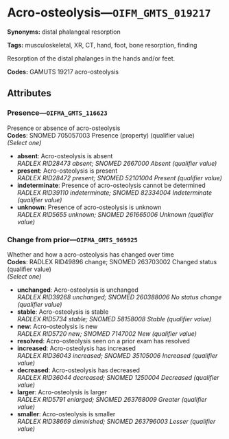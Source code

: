# Acro-osteolysis—`OIFM_GMTS_019217`

**Synonyms:** distal phalangeal resorption

**Tags:** musculoskeletal, XR, CT, hand, foot, bone resorption, finding

Resorption of the distal phalanges in the hands and/or feet.

**Codes:** GAMUTS 19217 acro-osteolysis

## Attributes

### Presence—`OIFMA_GMTS_116623`

Presence or absence of acro-osteolysis  
**Codes**: SNOMED 705057003 Presence (property) (qualifier value)  
*(Select one)*

- **absent**: Acro-osteolysis is absent  
_RADLEX RID28473 absent; SNOMED 2667000 Absent (qualifier value)_
- **present**: Acro-osteolysis is present  
_RADLEX RID28472 present; SNOMED 52101004 Present (qualifier value)_
- **indeterminate**: Presence of acro-osteolysis cannot be determined  
_RADLEX RID39110 indeterminate; SNOMED 82334004 Indeterminate (qualifier value)_
- **unknown**: Presence of acro-osteolysis is unknown  
_RADLEX RID5655 unknown; SNOMED 261665006 Unknown (qualifier value)_

### Change from prior—`OIFMA_GMTS_969925`

Whether and how a acro-osteolysis has changed over time  
**Codes**: RADLEX RID49896 change; SNOMED 263703002 Changed status (qualifier value)  
*(Select one)*

- **unchanged**: Acro-osteolysis is unchanged  
_RADLEX RID39268 unchanged; SNOMED 260388006 No status change (qualifier value)_
- **stable**: Acro-osteolysis is stable  
_RADLEX RID5734 stable; SNOMED 58158008 Stable (qualifier value)_
- **new**: Acro-osteolysis is new  
_RADLEX RID5720 new; SNOMED 7147002 New (qualifier value)_
- **resolved**: Acro-osteolysis seen on a prior exam has resolved  
- **increased**: Acro-osteolysis has increased  
_RADLEX RID36043 increased; SNOMED 35105006 Increased (qualifier value)_
- **decreased**: Acro-osteolysis has decreased  
_RADLEX RID36044 decreased; SNOMED 1250004 Decreased (qualifier value)_
- **larger**: Acro-osteolysis is larger  
_RADLEX RID5791 enlarged; SNOMED 263768009 Greater (qualifier value)_
- **smaller**: Acro-osteolysis is smaller  
_RADLEX RID38669 diminished; SNOMED 263796003 Lesser (qualifier value)_